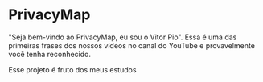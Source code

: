# PrivacyMap

"Seja bem-vindo ao PrivacyMap, eu sou o Vitor Pio". Essa é uma das primeiras frases dos nossos vídeos no canal do YouTube e provavelmente você tenha reconhecido. 

Esse projeto é fruto dos meus estudos

